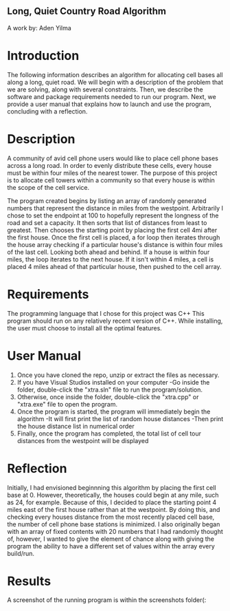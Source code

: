 ## Long, Quiet Country Road Algorithm
A work by: Aden Yilma

# Introduction
The following information describes an algorithm for allocating cell bases all along a long, quiet road. We will begin with a description of the problem that we are solving, along with several constraints. Then, we describe the software and package requirements needed to run our program. Next, we provide a user manual that explains how to launch and use the program, concluding with a reflection.

# Description
A community of avid cell phone users would like to place cell phone bases across a long road. In order to evenly distribute these cells, every house must be within four miles of the nearest tower. The purpose of this project is to allocate cell towers within a community so that every house is within the scope of the cell service.

The program created begins by listing an array of randomly generated numbers that represent the distance in miles from the westpoint. Arbitrarily I chose to set the endpoint at 100 to hopefully represent the longness of the road and set a capacity. It then sorts that list of distances from least to greatest. Then chooses the starting point by placing the first cell 4mi after the first house. Once the first cell is placed, a for loop then iterates through the house array checking if a particular house's distance is within four miles of the last cell. Looking both ahead and behind. If a house is within four miles, the loop iterates to the next house. If it isn't within 4 miles, a cell is placed 4 miles ahead of that particular house, then pushed to the cell array.

# Requirements
The programming language that I chose for this project was C++
This program should run on any relatively recent version of C++. While installing, the user must choose to install all the optimal features.

# User Manual
1. Once you have cloned the repo, unzip or extract the files as necessary.
2. If you have Visual Studios installed on your computer
     -Go inside the folder, double-click the "xtra.sln" file to run the program/solution.
3. Otherwise, once inside the folder, double-click the "xtra.cpp" or "xtra.exe" file to open the program.
4. Once the program is started, the program will immediately begin the algorithm 
    -It will first print the list of random house distances 
    -Then print the house distance list in numerical order
5. Finally, once the program has completed, the total list of cell tour distances from the westpoint will be displayed

# Reflection
Initially, I had envisioned beginnning this algorithm by placing the first cell base at 0. However, theoretically, the houses could begin at any mile, such as 24, for example. Because of this, I decided to place the starting point 4 miles east of the first house rather than at the westpoint. By doing this, and checking every houses distance from the most recently placed cell base, the number of cell phone base stations is minimized. I also originally began with an array of fixed contents with 20 numbers that I had randomly thought of, however, I wanted to give the element of chance along with giving the program the ability to have a different set of values within the array every build/run. 

# Results
A screenshot of the running program is within the screenshots folder(:
 
